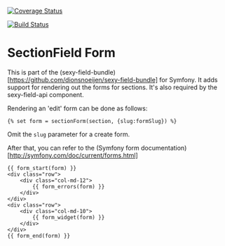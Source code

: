 [![Coverage Status](https://coveralls.io/repos/github/dionsnoeijen/sexy-field-form/badge.svg?branch=master)](https://coveralls.io/github/dionsnoeijen/sexy-field-form?branch=master)

[![Build Status](https://travis-ci.org/dionsnoeijen/sexy-field-form.svg?branch=master)](https://travis-ci.org/dionsnoeijen/sexy-field-form)

# SectionField Form

This is part of the (sexy-field-bundle)[https://github.com/dionsnoeijen/sexy-field-bundle] for Symfony. It adds support for rendering out the forms for sections. It's also required by the sexy-field-api component.

Rendering an 'edit' form can be done as follows:

	{% set form = sectionForm(section, {slug:formSlug}) %}

Omit the `slug` parameter for a create form.

After that, you can refer to the (Symfony form documentation)[http://symfony.com/doc/current/forms.html]

	{{ form_start(form) }}
	<div class="row">
	    <div class="col-md-12">
	        {{ form_errors(form) }}
	    </div>
	</div>
	<div class="row">
	    <div class="col-md-10">
	        {{ form_widget(form) }}
	    </div>
	</div>
	{{ form_end(form) }}
